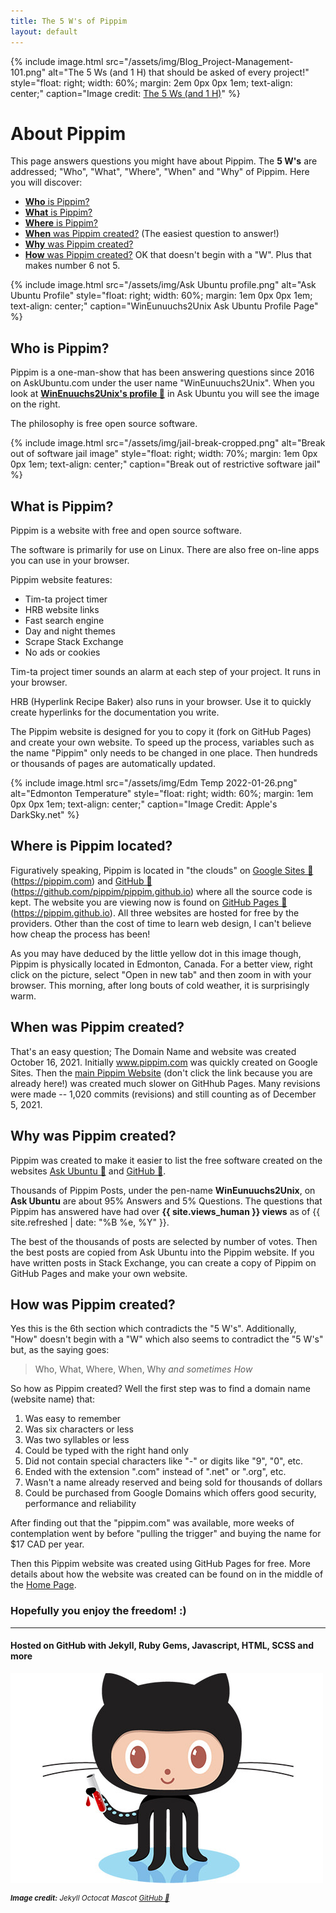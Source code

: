 ```yaml
---
title: The 5 W's of Pippim
layout: default
---
```


<div class="slide-left">
{% include image.html src="/assets/img/Blog_Project-Management-101.png"
   alt="The 5 Ws (and 1 H) that should be asked of every project!"
   style="float: right; width: 60%; margin: 2em 0px 0px 1em; text-align: center;"
   caption="Image credit: 
      <a href='https://www.workfront.com/blog/project-management-101-the-5-ws-and-1-h-that-should-be-asked-of-every-project'>The 5 Ws (and 1 H)</a>"
%}
</div>

# About Pippim

This page answers questions you might have about Pippim. The
**5 W's** are addressed; "Who", "What", "Where", "When" and "Why"
of Pippim. Here you will discover:

- [**Who** is Pippim?](https://pippim.github.io/about.html#who-is-pippim?)
- [**What** is Pippim?](https://pippim.github.io/about.html#what-is-pippim?)
- [**Where** is Pippim?](https://pippim.github.io/about.html#where-is-pippim?)
- [**When** was Pippim created?](https://pippim.github.io/about.html#when-was-pippim-created?) (The easiest question to answer!) 
- [**Why** was Pippim created?](https://pippim.github.io/about.html#why-was-pippim-created?) 
- [**How** was Pippim created?](https://pippim.github.io/about.html#how-was-pippim-created?) OK that doesn't begin with a "W". Plus that makes number 6 not 5.

{% include image.html src="/assets/img/Ask Ubuntu profile.png"
   alt="Ask Ubuntu Profile"
   style="float: right; width: 60%; margin: 1em 0px 0px 1em; text-align: center;"
   caption="WinEunuuchs2Unix Ask Ubuntu Profile Page"
%}

<a id="who-is-pippim?"></a>
## Who is Pippim?

Pippim is a one-man-show that has been answering questions since 2016 
on AskUbuntu.com under the user name "WinEunuuchs2Unix". When you 
look at
**[WinEnuuchs2Unix's profile 🔗](https://askubuntu.com/users/307523/wineunuuchs2unix)**
in Ask Ubuntu you will see the image on the right.

The philosophy is free open source software.

{% include image.html src="/assets/img/jail-break-cropped.png"
   alt="Break out of software jail image"
   style="float: right; width: 70%; 
          margin: 1em 0px 0px 1em; text-align: center;"
   caption="Break out of restrictive software jail"
%}

<a id="what-is-pippim?"></a>
## What is Pippim?

Pippim is a website with free and open source software.

The software is primarily for use on Linux. There are also
free on-line apps you can use in your browser.

Pippim website features:

- Tim-ta project timer
- HRB website links 
- Fast search engine
- Day and night themes
- Scrape Stack Exchange
- No ads or cookies

Tim-ta project timer sounds an alarm
at each step of your project. It runs
in your browser.

HRB (Hyperlink Recipe Baker) also runs
in your browser. Use it to quickly
create hyperlinks for the documentation
you write.

The Pippim website is designed for you to copy it
(fork on GitHub Pages) and create your own
website. To speed up the process, variables
such as the name "Pippim" only needs to be
changed in one place. Then hundreds or thousands
of pages are automatically updated.

{% include image.html src="/assets/img/Edm Temp 2022-01-26.png"
   alt="Edmonton Temperature"
   style="float: right; width: 60%; margin: 1em 0px 0px 1em; 
          text-align: center;"
   caption="Image Credit: Apple's DarkSky.net"
%}

<a id="where-is-pippim?"></a>
## Where is Pippim located?

Figuratively speaking, Pippim is located in "the clouds" on 
[Google Sites 🔗](https://pippim.com) (https://pippim.com) and
[GitHub 🔗](https://github.com/pippim/pippim.github.io)
(https://github.com/pippim/pippim.github.io) where all the 
source code is kept. The website you are viewing now is found
on [GitHub Pages 🔗](https://pippim.github.io) 
(https://pippim.github.io). All three websites are hosted
for free by the providers. Other than the cost of time to 
learn web design, I can't believe how cheap the process has been!

As you may have deduced by the little yellow dot in this image
though, Pippim is physically located in Edmonton, Canada. 
For a better view, right click on the picture, select
"Open in new tab" and then zoom in with your browser.
This morning, after long bouts of cold weather, it is
surprisingly warm.

<a id="when-was-pippim-created?"></a>
## When was Pippim created?

That's an easy question; The Domain Name and website was created October 16, 2021.
Initially www.pippim.com was quickly created on Google Sites. Then the
[main Pippim Website](pippim.github.io) (don't click the link because you are
already here!) was created much slower on GitHhub Pages. Many revisions were 
made -- 1,020 commits (revisions) and still counting as of December 5, 2021.

<a id="why-was-pippim-created?"></a>
## Why was Pippim created?

Pippim was created to make it easier to list the free software created on 
the websites [Ask Ubuntu 🔗](https://askubuntu.com) and [GitHub 🔗](https://github.com).

Thousands of Pippim Posts, under the pen-name **WinEunuuchs2Unix**, 
on **Ask Ubuntu** are about 95% Answers and 5% Questions. 
The questions that Pippim has answered have had over **{{ site.views_human }} 
views** as of {{ site.refreshed | date: "%B %e, %Y" }}. 

The best of the thousands of posts are selected by number of
votes. Then the best posts are copied from Ask Ubuntu into
the Pippim website. If you have written posts in Stack Exchange,
you can create a copy of Pippim on GitHub Pages and make your
own website.

<a id="how-was-pippim-created?"></a>
## How was Pippim created?

Yes this is the 6th section which contradicts the "5 W's". Additionally,
"How" doesn't begin with a "W" which also seems to contradict the "5 W's" but,
as the saying goes:

> Who, What, Where, When, Why *and sometimes How*

So how as Pippim created? Well the
first step was to find a domain name (website name) that:

1. Was easy to remember
2. Was six characters or less
3. Was two syllables or less
4. Could be typed with the right hand only
5. Did not contain special characters like "-" or digits like "9", "0", etc.
6. Ended with the extension ".com" instead of ".net" or ".org", etc.
7. Wasn't a name already reserved and being sold for thousands of dollars
8. Could be purchased from Google Domains which offers good security, performance and reliability

After finding out that the "pippim.com" was available, more weeks of contemplation 
went by before "pulling the trigger" and buying the name for $17 CAD per year.

Then this Pippim website was created using 
GitHub Pages for free. More details about how the website
was created can be found on in the middle of the
[Home Page](https://pippim.github.io/#github-pages).

### Hopefully you enjoy the freedom! :)

---

#### Hosted on GitHub with Jekyll, Ruby Gems, Javascript, HTML, SCSS and more

![Jekyll Octocat Mascot](/assets/img/octojekyll-opt.jpg)

<sup><em>
   **Image credit:** Jekyll Octocat Mascot [GitHub 🔗](https://www.github.com)
</em></sup>
